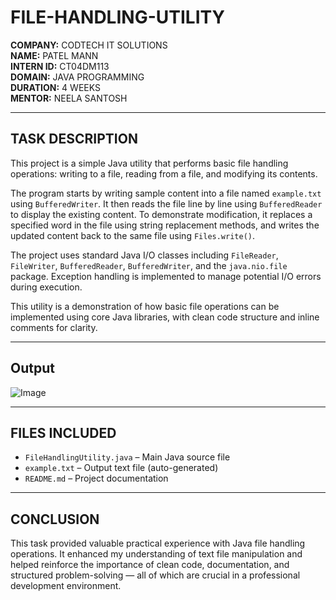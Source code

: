 # FILE-HANDLING-UTILITY

**COMPANY:** CODTECH IT SOLUTIONS  
**NAME:** PATEL MANN  
**INTERN ID:** CT04DM113  
**DOMAIN:** JAVA PROGRAMMING  
**DURATION:** 4 WEEKS  
**MENTOR:** NEELA SANTOSH  

---

## TASK DESCRIPTION

This project is a simple Java utility that performs basic file handling operations: writing to a file, reading from a file, and modifying its contents.

The program starts by writing sample content into a file named `example.txt` using `BufferedWriter`. It then reads the file line by line using `BufferedReader` to display the existing content. To demonstrate modification, it replaces a specified word in the file using string replacement methods, and writes the updated content back to the same file using `Files.write()`.

The project uses standard Java I/O classes including `FileReader`, `FileWriter`, `BufferedReader`, `BufferedWriter`, and the `java.nio.file` package. Exception handling is implemented to manage potential I/O errors during execution.

This utility is a demonstration of how basic file operations can be implemented using core Java libraries, with clean code structure and inline comments for clarity.

---

## Output
![Image](https://github.com/user-attachments/assets/033c2c9d-07b7-4d34-ade6-d159753ac1bb)   

---

## FILES INCLUDED
- `FileHandlingUtility.java` – Main Java source file
- `example.txt` – Output text file (auto-generated)
- `README.md` – Project documentation

---

## CONCLUSION

This task provided valuable practical experience with Java file handling operations. It enhanced my understanding of text file manipulation and helped reinforce the importance of clean code, documentation, and structured problem-solving — all of which are crucial in a professional development environment.

